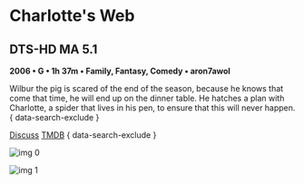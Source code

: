 # Charlotte's Web

## DTS-HD MA 5.1

**2006 • G • 1h 37m • Family, Fantasy, Comedy • aron7awol**

Wilbur the pig is scared of the end of the season, because he knows that come that time, he will end up on the dinner table. He hatches a plan with Charlotte, a spider that lives in his pen, to ensure that this will never happen.
{ data-search-exclude }

[Discuss](https://www.avsforum.com/threads/bass-eq-for-filtered-movies.2995212/post-56999784)  [TMDB](https://www.themoviedb.org/movie/9986)
{ data-search-exclude }

![img 0](https://i.imgur.com/TrkOAKn.jpg)

![img 1](https://i.imgur.com/JaFfuTP.jpg)

